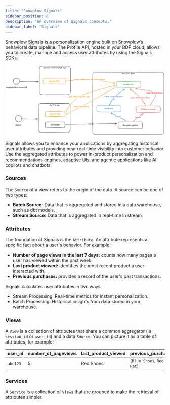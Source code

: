 ```yaml
---
title: "Snowplow Signals"
sidebar_position: 8
description: "An overview of Signals concepts."
sidebar_label: "Signals"
---
```


Snowplow Signals is a personalization engine built on Snowplow’s behavioral data pipeline. The Profile API, hosted in your BDP cloud, allows you to create, manage and access user attributes by using the Signals SDKs.

![](./images/signals.png)

Signals allows you to enhance your applications by aggregating historical user attributes and providing near real-time visibility into customer behavior.
Use the aggregated attributes to power in-product personalization and recommendations engines, adaptive UIs, and agentic applications like AI copilots and chatbots.

### Sources

The `Source` of a view refers to the origin of the data. A source can be one of two types:

- **Batch Source:** Data that is aggregated and stored in a data warehouse, such as dbt models.
- **Stream Source:** Data that is aggregated in real-time in stream.


### Attributes

The foundation of Signals is the `Attribute`. An attribute represents a specific fact about a user's behavior. For example:

- **Number of page views in the last 7 days:** counts how many pages a user has viewed within the past week.
- **Last product viewed:** identifies the most recent product a user interacted with.
- **Previous purchases:** provides a record of the user's past transactions.

Signals calculates user attributes in two ways:

- Stream Processing: Real-time metrics for instant personalization.
- Batch Processing: Historical insights from data stored in your warehouse.

### Views

A `View` is a collection of attributes that share a common aggregator (ie `session_id` or `user_id`) and a data `Source`. You can picture it as a table of attributes, for example:

| user_id | number_of_pageviews | last_product_viewed |  previous_purchases |
|---------|---------------------|---------------------|---------------------|
| `abc123`| 5                   |     Red Shoes       |[`Blue Shoes`, `Red Hat`]|


### Services

A `Service` is a collection of `Views` that are grouped to make the retrieval of attributes simpler. 

